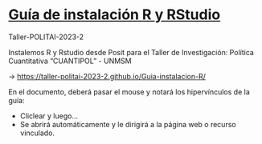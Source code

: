 # [Guía de instalación R y RStudio](https://taller-politai-2023-2.github.io/Guia-instalacion-R/)

Taller-POLITAI-2023-2

Instalemos R y Rstudio desde Posit para el Taller de Investigación: Política Cuantitativa “CUANTIPOL” - UNMSM

-> https://taller-politai-2023-2.github.io/Guia-instalacion-R/

En el documento, deberá pasar el mouse y notará los hipervínculos de la guía: 

  - Cliclear y luego...
  - Se abrirá automáticamente y le dirigirá a la página web o recurso vinculado.
